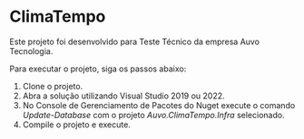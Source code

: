 # ClimaTempo

Este projeto foi desenvolvido para Teste Técnico da empresa Auvo Tecnologia.

Para executar o projeto, siga os passos abaixo:

1. Clone o projeto.
2. Abra a solução utilizando Visual Studio 2019 ou 2022.
3. No Console de Gerenciamento de Pacotes do Nuget execute o comando *Update-Database* com o projeto *Auvo.ClimaTempo.Infra* selecionado.
4. Compile o projeto e execute.
